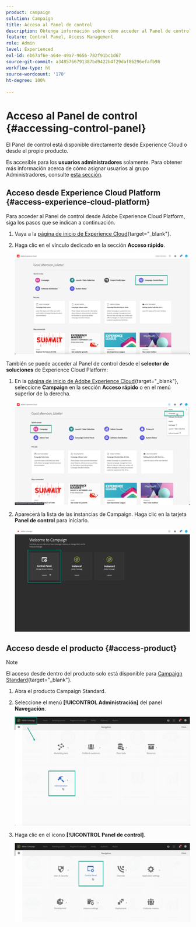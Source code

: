 ```yaml
---
product: campaign
solution: Campaign
title: Acceso al Panel de control
description: Obtenga información sobre cómo acceder al Panel de control
feature: Control Panel, Access Management
role: Admin
level: Experienced
exl-id: eb67af6e-a64e-49a7-9656-782f91bc1d67
source-git-commit: a3485766791387bd9422b4f29daf86296efafb98
workflow-type: ht
source-wordcount: '170'
ht-degree: 100%

---
```


# Acceso al Panel de control {#accessing-control-panel}

El Panel de control está disponible directamente desde Experience Cloud o desde el propio producto.

Es accesible para los **usuarios administradores** solamente. Para obtener más información acerca de cómo asignar usuarios al grupo Administradores, consulte [esta sección](../../discover/using/managing-permissions.md).

## Acceso desde Experience Cloud Platform {#access-experience-cloud-platform}

Para acceder al Panel de control desde Adobe Experience Cloud Platform, siga los pasos que se indican a continuación.

1. Vaya a la [página de inicio de Experience Cloud](https://experiencecloud.adobe.com/){target="_blank"}.

1. Haga clic en el vínculo dedicado en la sección **Acceso rápido**.

   ![](assets/do-not-localize/quickaccess.png)

También se puede acceder al Panel de control desde el **selector de soluciones** de Experience Cloud Platform:

1. En la [página de inicio de Adobe Experience Cloud](https://experiencecloud.adobe.com/){target="_blank"}, seleccione **Campaign** en la sección **Acceso rápido** o en el menú superior de la derecha.

   ![](assets/do-not-localize/control_panel_access1.png)

1. Aparecerá la lista de las instancias de Campaign. Haga clic en la tarjeta **Panel de control** para iniciarlo.

   ![](assets/do-not-localize/control_panel_access2.png)

## Acceso desde el producto {#access-product}

>[!NOTE]
>
>El acceso desde dentro del producto solo está disponible para [Campaign Standard](https://experienceleague.adobe.com/docs/campaign-standard/using/campaign-standard-home.html?lang=es){target="_blank"}.

1. Abra el producto Campaign Standard.

1. Seleccione el menú **[!UICONTROL Administración]** del panel **Navegación**.

   ![](assets/control_panel_access3.png)

1. Haga clic en el icono **[!UICONTROL Panel de control]**.

   ![](assets/control_panel_access4.png)
